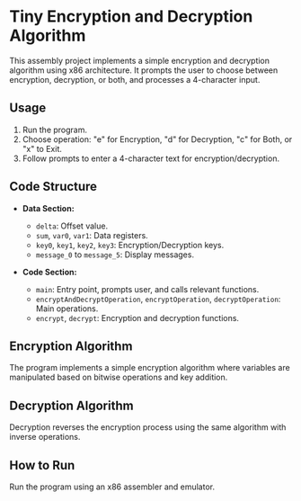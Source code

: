 # Tiny Encryption and Decryption Algorithm

This assembly project implements a simple encryption and decryption algorithm using x86 architecture. It prompts the user to choose between encryption, decryption, or both, and processes a 4-character input.

## Usage

1. Run the program.
2. Choose operation: "e" for Encryption, "d" for Decryption, "c" for Both, or "x" to Exit.
3. Follow prompts to enter a 4-character text for encryption/decryption.

## Code Structure

- **Data Section:**
  - `delta`: Offset value.
  - `sum`, `var0`, `var1`: Data registers.
  - `key0`, `key1`, `key2`, `key3`: Encryption/Decryption keys.
  - `message_0` to `message_5`: Display messages.

- **Code Section:**
  - `main`: Entry point, prompts user, and calls relevant functions.
  - `encryptAndDecryptOperation`, `encryptOperation`, `decryptOperation`: Main operations.
  - `encrypt`, `decrypt`: Encryption and decryption functions.

## Encryption Algorithm

The program implements a simple encryption algorithm where variables are manipulated based on bitwise operations and key addition.

## Decryption Algorithm

Decryption reverses the encryption process using the same algorithm with inverse operations.

## How to Run

Run the program using an x86 assembler and emulator.
